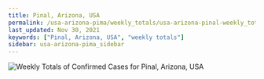 ```yaml
---
title: Pinal, Arizona, USA
permalink: /usa-arizona-pima/weekly_totals/usa-arizona-pinal-weekly_totals.html
last_updated: Nov 30, 2021
keywords: ["Pinal, Arizona, USA", "weekly totals"]
sidebar: usa-arizona-pima_sidebar
---
```


![Weekly Totals of Confirmed Cases for Pinal, Arizona, USA](/covid_tracker/images/graphs/usa-arizona-pinal-weekly_totals_graph.png)
